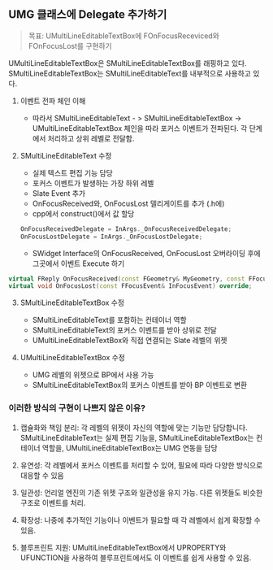 ## UMG 클래스에 Delegate 추가하기


> 목표: UMultiLineEditableTextBox에 FOnFocusReceviced와 FOnFocusLost를 구현하기


UMultiLineEditableTextBox은 SMultiLineEditableTextBox를 래핑하고 있다. SMultiLineEditableTextBox는 SMultiLineEditableText를 내부적으로 사용하고 있다.



1. 이벤트 전파 체인 이해
   * 따라서 SMultiLineEditableText - > SMultiLineEditableTextBox -> UMultiLineEditableTextBox 체인을 따라 포커스 이벤트가 전파된다. 각 단계에서 처리하고 상위 레벨로 전달함.

2. SMultiLineEditableText 수정
   * 실제 텍스트 편집 기능 담당
   * 포커스 이벤트가 발생하는 가장 하위 레벨
   * Slate Event 추가
   * OnFocusReceived와, OnFocusLost 델리게이트를 추가 (.h에)
   * cpp에서 construct()에서 값 할당
    ```cpp
    OnFocusReceivedDelegate = InArgs._OnFocusReceivedDelegate;
    OnFocusLostDelegate = InArgs._OnFocusLostDelegate;
    ```
    *  SWidget Interface의 OnFocusReceived, OnFocusLost 오버라이딩 후에 그곳에서 이벤트 Execute 하기

  ```cpp
virtual FReply OnFocusReceived(const FGeometry& MyGeometry, const FFocusEvent& InFocusEvent) override;
virtual void OnFocusLost(const FFocusEvent& InFocusEvent) override;
  ```


3. SMultiLineEditableTextBox 수정
   * SMultiLineEditableText를 포함하는 컨테이너 역할
   * SMultiLineEditableText의 포커스 이벤트를 받아 상위로 전달
   * UMultiLineEditableTextBox와 직접 연결되는 Slate 레벨의 위젯

4. UMultiLineEditableTextBox 수정
    * UMG 레벨의 위젯으로 BP에서 사용 가능
    * SMultiLineEditableTextBox의 포커스 이벤트를 받아 BP 이벤트로 변환


### 이러한 방식의 구현이 나쁘지 않은 이유?

1. 캡슐화와 책임 분리: 각 레벨의 위젯이 자신의 역할에 맞는 기능만 담당합니다. SMultiLineEditableText는 실제 편집 기능을, SMultiLineEditableTextBox는 컨테이너 역할을, UMultiLineEditableTextBox는 UMG 연동을 담당

2. 유연성: 각 레벨에서 포커스 이벤트를 처리할 수 있어, 필요에 따라 다양한 방식으로 대응할 수 있음
   
3. 일관성: 언리얼 엔진의 기존 위젯 구조와 일관성을 유지 가능. 다른 위젯들도 비슷한 구조로 이벤트를 처리.

4. 확장성: 나중에 추가적인 기능이나 이벤트가 필요할 때 각 레벨에서 쉽게 확장할 수 있음.

5. 블루프린트 지원: UMultiLineEditableTextBox에서 UPROPERTY와 UFUNCTION을 사용하여 블루프린트에서도 이 이벤트를 쉽게 사용할 수 있음.
